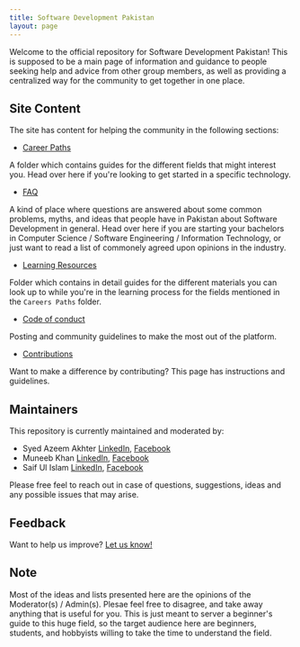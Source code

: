 ```yaml
---
title: Software Development Pakistan
layout: page
---
```


Welcome to the official repository for Software Development Pakistan! This is supposed to be a main page of information and guidance to people seeking help and advice from other group members, as well as providing a centralized way for the community to get together in one place.

## Site Content

The site has content for helping the community in the following sections:

- [Career Paths]({{site.url}}/career-paths/)

A folder which contains guides for the different fields that might interest you. Head over here if you're looking to get started in a specific technology.

- [FAQ]({{site.url}}/FAQs)

A kind of place where questions are answered about some common problems, myths, and ideas that people have in Pakistan about Software Development in general. Head over here if you are starting your bachelors in Computer Science / Software Engineering / Information Technology, or just want to read a list of commonely agreed upon opinions in the industry.

- [Learning Resources]({{site.url}}/learning-resources)

Folder which contains in detail guides for the different materials you can look up to while you're in the learning process for the fields mentioned in the `Careers Paths` folder.

- [Code of conduct]({{site.url}}/code-of-conduct)

Posting and community guidelines to make the most out of the platform.

- [Contributions]({{site.url}}/contributing)

Want to make a difference by contributing? This page has instructions and guidelines.

## Maintainers

This repository is currently maintained and moderated by:

- Syed Azeem Akhter [LinkedIn](https://www.linkedin.com/in/azma/), [Facebook](https://www.facebook.com/azimeister)
- Muneeb Khan [LinkedIn](https://www.linkedin.com/in/muneebjs/), [Facebook](https://www.facebook.com/muneebjs)
- Saif Ul Islam [LinkedIn](https://www.linkedin.com/in/https://www.linkedin.com/in/saif-ul-islam-93786b187//), [Facebook](https://www.facebook.com/SaifUlIslam9820)

Please free feel to reach out in case of questions, suggestions, ideas and any possible issues that may arise.

## Feedback

Want to help us improve? [Let us know!](https://docs.google.com/forms/d/e/1FAIpQLSf2XbAcp7UOTl_0HvPB1X0Z0oY5bYv32JmybtlGRxPPbihdbA/viewform?usp=sf_link)

## Note

Most of the ideas and lists presented here are the opinions of the Moderator(s) / Admin(s). Plesae feel free to disagree, and take away anything that is useful for you. This is just meant to server a beginner's guide to this huge field, so the target audience here are beginners, students, and hobbyists willing to take the time to understand the field.
